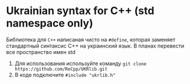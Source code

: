 # Ukrainian syntax for C++ (std namespace only)

Библиотека для `С++` написаная чисто на `#define`, которая заменяет стандартный синтаксис С++ на украинский язык.
В планах перевести все пространство имен std

1. Для использования используйте команду `git clone https://github.com/ReCpp/UKRlib.git`
2. В коде подключите `#include "ukrlib.h"`
